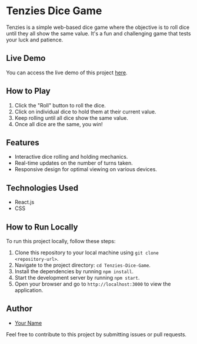 # Tenzies Dice Game

Tenzies is a simple web-based dice game where the objective is to roll dice until they all show the same value. It's a fun and challenging game that tests your luck and patience.

## Live Demo

You can access the live demo of this project [here](url).

## How to Play

1. Click the "Roll" button to roll the dice.
2. Click on individual dice to hold them at their current value.
3. Keep rolling until all dice show the same value.
4. Once all dice are the same, you win!

## Features

- Interactive dice rolling and holding mechanics.
- Real-time updates on the number of turns taken.
- Responsive design for optimal viewing on various devices.

## Technologies Used

- React.js
- CSS

## How to Run Locally

To run this project locally, follow these steps:

1. Clone this repository to your local machine using `git clone <repository-url>`.
2. Navigate to the project directory: `cd Tenzies-Dice-Game`.
3. Install the dependencies by running `npm install`.
4. Start the development server by running `npm start`.
5. Open your browser and go to `http://localhost:3000` to view the application.

## Author

- [Your Name](https://github.com/yourusername)

Feel free to contribute to this project by submitting issues or pull requests.

